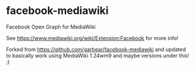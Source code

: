 facebook-mediawiki
==================

Facebook Open Graph for MediaWiki

See https://www.mediawiki.org/wiki/Extension:Facebook for more info!

Forked from https://github.com/garbear/facebook-mediawiki and updated to basically work using MediaWiki 1.24wm9
and maybe versions under this! ;)
